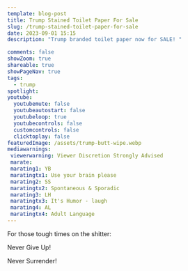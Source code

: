 ```yaml
---
template: blog-post
title: Trump Stained Toilet Paper For Sale
slug: /trump-stained-toilet-paper-for-sale
date: 2023-09-01 15:15
description: "Trump branded toilet paper now for SALE! "

comments: false
showZoom: true
shareable: true
showPageNav: true
tags:
  - trump
spotlight:
youtube:
  youtubemute: false
  youtubeautostart: false
  youtubeloop: true
  youtubecontrols: false
  customcontrols: false
  clicktoplay: false
featuredImage: /assets/trump-butt-wipe.webp
mediawarnings:
 viewerwarning: Viewer Discretion Strongly Advised
 marate: 
 marating1: YB
 maratingtx1: Use your brain please
 marating2: SS
 maratingtx2: Spontaneous & Sporadic
 marating3: LH
 maratingtx3: It's Humor - laugh
 marating4: AL
 maratingtx4: Adult Language
---
```

For those tough times on the shitter:

Never Give Up! 

Never Surrender!